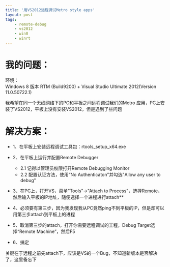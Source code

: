 ```yaml
---
title: '用VS2012远程调试Metro style apps'
layout: post
tags:
    - remote-debug
    - vs2012
    - win8
    - winrt
---
```


# 我的问题：
环境：  
Windows 8 版本 RTM (Build9200) + Visual Studio Ultimate 2012(Version 11.0.50722.1)

我希望在同一个无线网络下的PC和平板之间远程调试我们的Metro 应用，PC上安装了VS2012，平板上没有安装VS2012，但是遇到了些问题

# 解决方案：
* 1、在平板上安装远程调试工具包：rtools_setup_x64.exe
* 2、在平板上运行并配置Remote Debugger
	* 2.1 记得以管理员权限打开Remote Debugging Monitor
	* 2.2 配置认证方法，使用“No Authenticaton”并勾选"Allow any user to debug"

* 3、在PC上，打开VS，菜单"Tools"->"Attach to Process"，选择Remote，然后输入平板的IP地址，随便选择一个进程进行attach**
* 4、必须要有第三步，因为我发现我从PC竟然ping不到平板的IP，但是却可以用第三步attach到平板上的进程
* 5、取消第三步的attach，打开你需要远程调试的工程，Debug Target选择“Remote Machine”，然后F5
* 6、搞定

关键在于远程之前先attach下，应该是VS的一个Bug，不知道新版本是否解决了，这里备忘下